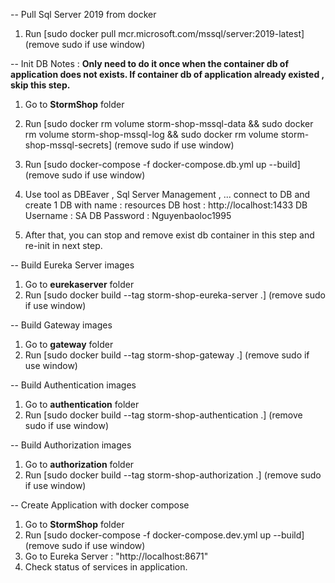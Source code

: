 -- Pull Sql Server 2019 from docker
1. Run [sudo docker pull mcr.microsoft.com/mssql/server:2019-latest] (remove sudo if use window)

-- Init DB
Notes : **Only need to do it once when the container db of application does not exists. If container db of application already existed , skip this step.**
1. Go to **StormShop** folder
2. Run [sudo docker rm volume storm-shop-mssql-data
   && sudo docker rm volume storm-shop-mssql-log
   && sudo docker rm volume storm-shop-mssql-secrets] (remove sudo if use window)

3. Run [sudo docker-compose -f docker-compose.db.yml up --build] (remove sudo if use window)
4. Use tool as DBEaver , Sql Server Management , ... connect to DB and create 1 DB with name : resources
   DB host : http://localhost:1433
   DB Username : SA
   DB Password : Nguyenbaoloc1995
5. After that, you can stop and remove exist db container in this step and re-init in next step.

-- Build Eureka Server images
1. Go to **eurekaserver** folder
2. Run [sudo docker build --tag storm-shop-eureka-server .] (remove sudo if use window)

-- Build Gateway images
1. Go to **gateway** folder
2. Run [sudo docker build --tag storm-shop-gateway .] (remove sudo if use window)

-- Build Authentication images
1. Go to **authentication** folder
2. Run [sudo docker build --tag storm-shop-authentication .] (remove sudo if use window)

-- Build Authorization images
1. Go to **authorization** folder
2. Run [sudo docker build --tag storm-shop-authorization .] (remove sudo if use window)

-- Create Application with docker compose
1. Go to **StormShop** folder
2. Run [sudo docker-compose -f docker-compose.dev.yml up --build] (remove sudo if use window)
3. Go to Eureka Server : "http://localhost:8671"
4. Check status of services in application.